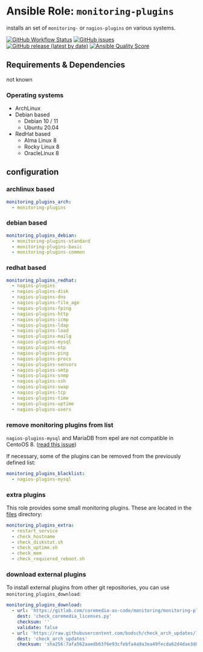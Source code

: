 

# Ansible Role:  `monitoring-plugins`


installs an set of `monitoring-` or `nagios-plugins` on various systems.


[![GitHub Workflow Status](https://img.shields.io/github/actions/workflow/status/bodsch/ansible-monitoring-plugins/main.yml?branch=main)][ci]
[![GitHub issues](https://img.shields.io/github/issues/bodsch/ansible-monitoring-plugins)][issues]
[![GitHub release (latest by date)](https://img.shields.io/github/v/release/bodsch/ansible-monitoring-plugins)][releases]
[![Ansible Quality Score](https://img.shields.io/ansible/quality/50067?label=role%20quality)][quality]

[ci]: https://github.com/bodsch/ansible-monitoring-plugins/actions
[issues]: https://github.com/bodsch/ansible-monitoring-plugins/issues?q=is%3Aopen+is%3Aissue
[releases]: https://github.com/bodsch/ansible-monitoring-plugins/releases
[quality]: https://galaxy.ansible.com/bodsch/monitoring_plugins


## Requirements & Dependencies

not known

### Operating systems

* ArchLinux
* Debian based
    - Debian 10 / 11
    - Ubuntu 20.04
* RedHat based
    - Alma Linux 8
    - Rocky Linux 8
    - OracleLinux 8

## configuration

### archlinux based

```yaml
monitoring_plugins_arch:
  - monitoring-plugins
```

### debian based

```yaml
monitoring_plugins_debian:
  - monitoring-plugins-standard
  - monitoring-plugins-basic
  - monitoring-plugins-common
```

### redhat based

```yaml
monitoring_plugins_redhat:
  - nagios-plugins
  - nagios-plugins-disk
  - nagios-plugins-dns
  - nagios-plugins-file_age
  - nagios-plugins-fping
  - nagios-plugins-http
  - nagios-plugins-icmp
  - nagios-plugins-ldap
  - nagios-plugins-load
  - nagios-plugins-mailq
  - nagios-plugins-mysql
  - nagios-plugins-ntp
  - nagios-plugins-ping
  - nagios-plugins-procs
  - nagios-plugins-sensors
  - nagios-plugins-smtp
  - nagios-plugins-snmp
  - nagios-plugins-ssh
  - nagios-plugins-swap
  - nagios-plugins-tcp
  - nagios-plugins-time
  - nagios-plugins-uptime
  - nagios-plugins-users
```

### remove monitoring plugins from list

`nagios-plugins-mysql` and MariaDB from epel are not compatible in CentoOS 8. ([read this issue](https://github.com/Icinga/icinga2/issues/7927))

If necessary, some of the plugins can be removed from the previously defined list:

```yaml
monitoring_plugins_blacklist:
  - nagios-plugins-mysql
```

### extra plugins

This role provides some small monitoring plugins.
These are located in the [files](./files) directory:

```yaml
monitoring_plugins_extra:
  - restart_service
  - check_hostname
  - check_diskstat.sh
  - check_uptime.sh
  - check_mem
  - check_requiered_reboot.sh
```

### download external plugins

To install external plugins from other git repositories, you can use `monitoring_plugins_download`:

```yaml
monitoring_plugins_download:
  - url: 'https://gitlab.com/coremedia-as-code/monitoring/monitoring-plugins/raw/master/icinga2/check_coremedia_licenses.py'
    dest: 'check_coremedia_licenses.py'
    checksum: ''
    validate: false
  - url: 'https://raw.githubusercontent.com/bodsch/check_arch_updates/1.0/check_arch_updates'
    dest: 'check_arch_updates'
    checksum: 'sha256:7afa562aaedb63f6e93cfebfa4a9a3ea49fecda62d4dae3d8ff919b76c117c41'
```
